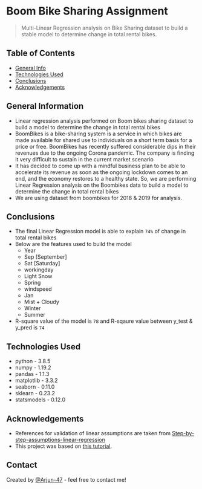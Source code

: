 # Boom Bike Sharing Assignment
> Multi-Linear Regression analysis on Bike Sharing dataset to build a stable model to determine change in total rental bikes.


## Table of Contents
* [General Info](#general-information)
* [Technologies Used](#technologies-used)
* [Conclusions](#conclusions)
* [Acknowledgements](#acknowledgements)

<!-- You can include any other section that is pertinent to your problem -->

## General Information
- Linear regression analysis performed on Boom bikes sharing dataset to build a model to determine the change in total rental bikes
- BoomBikes is a bike-sharing system is a service in which bikes are made available for shared use to individuals on a short term basis for a price or free. BoomBikes has recently suffered considerable dips in their revenues due to the ongoing Corona pandemic. The company is finding it very difficult to sustain in the current market scenario
- It has decided to come up with a mindful business plan to be able to accelerate its revenue as soon as the ongoing lockdown comes to an end, and the economy restores to a healthy state. So, we are performing Linear Regression analysis on the Boombikes data to build a model to determine the change in total rental bikes
- We are using dataset from boombikes for 2018 & 2019 for analysis.

<!-- You don't have to answer all the questions - just the ones relevant to your project. -->

## Conclusions
- The final Linear Regression model is able to explain `74%` of change in total rental bikes
- Below are the features used to build the model
    - Year
    - Sep [September]
    - Sat [Saturday]
    - workingday
    - Light Snow
    - Spring
    - windspeed
    - Jan
    - Mist + Cloudy
    - Winter
    - Summer
- R-square value of the model is `78` and R-sqaure value between y_test & y_pred is `74`

<!-- You don't have to answer all the questions - just the ones relevant to your project. -->


## Technologies Used
- python - 3.8.5
- numpy - 1.19.2
- pandas - 1.1.3
- matplotlib - 3.3.2
- seaborn - 0.11.0
- sklearn - 0.23.2
- statsmodels - 0.12.0

<!-- As the libraries versions keep on changing, it is recommended to mention the version of library used in this project -->

## Acknowledgements

- References for validation of linear assumptions are taken from [Step-by-step-assumptions-linear-regression](https://www.kaggle.com/shrutimechlearn/step-by-step-assumptions-linear-regression)
- This project was based on [this tutorial](https://www.example.com).


## Contact
Created by [@Arjun-47](https://github.com/Arjun-47) - feel free to contact me!


<!-- Optional -->
<!-- ## License -->
<!-- This project is open source and available under the [... License](). -->

<!-- You don't have to include all sections - just the one's relevant to your project -->